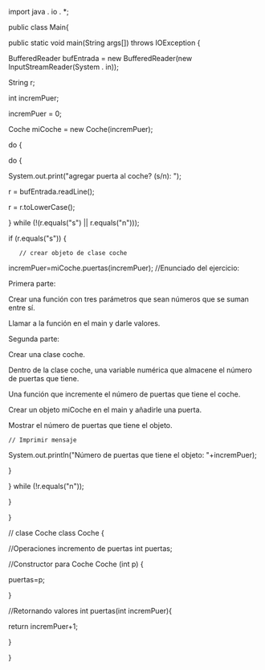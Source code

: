 import java . io . *;

public class Main{

public static void main(String args[]) throws IOException {

 BufferedReader bufEntrada = new BufferedReader(new InputStreamReader(System . in));

 String r;

  int incremPuer;

 incremPuer = 0;

Coche miCoche = new Coche(incremPuer);

 do {

  do {

   System.out.print("agregar puerta al coche? (s/n): ");

   r = bufEntrada.readLine();

   r = r.toLowerCase();

  } while (!(r.equals("s") || r.equals("n")));

  if (r.equals("s")) {

 

       // crear objeto de clase coche
   incremPuer=miCoche.puertas(incremPuer);
//Enunciado del ejercicio:

Primera parte:

Crear una función con tres parámetros que sean números que se suman entre sí.

Llamar a la función en el main y darle valores.

Segunda parte:

Crear una clase coche.

Dentro de la clase coche, una variable numérica que almacene el número de puertas que tiene.

Una función que incremente el número de puertas que tiene el coche.

Crear un objeto miCoche en el main y añadirle una puerta.

Mostrar el número de puertas que tiene el objeto.
   

    // Imprimir mensaje
System.out.println("Número de puertas que tiene el objeto: "+incremPuer);

  }

 } while (!r.equals("n"));

}

}

// clase Coche
class Coche {

//Operaciones incremento de puertas
   int puertas;

   //Constructor para Coche
   Coche (int p) {

puertas=p;

}

//Retornando valores
   int puertas(int incremPuer){

return incremPuer+1;

   }

   }
